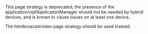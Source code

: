 This page strategy is deprecated; the presence of the application/oipfApplicaitonManager should not be needed by hybrid devices, and is known to cause issues on at least one device.

The htmlbroacastvideo page strategy should be used instead.
